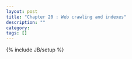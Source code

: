 ```yaml
---
layout: post
title: "Chapter 20 : Web crawling and indexes"
description: ""
category: 
tags: []
---
```

{% include JB/setup %}
